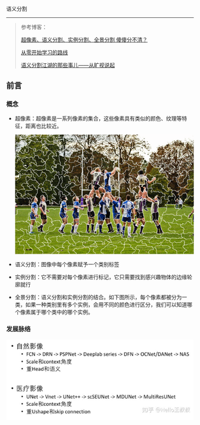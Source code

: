 语义分割

---

> 参考博客：
>
> [超像素、语义分割、实例分割、全景分割 傻傻分不清？](<https://blog.csdn.net/electech6/article/details/85317608>)
>
> [从零开始学习的路线](<https://www.zhihu.com/question/322077321/answer/925208015>)
>
> [语义分割江湖的那些事儿——从旷视说起](<https://zhuanlan.zhihu.com/p/55263898>)

## 前言

### 概念

+ 超像素：超像素是一系列像素的集合，这些像素具有类似的颜色、纹理等特征，距离也比较近。

  ![在这里插入图片描述](assets/20181228100210552.gif)

+ 语义分割：图像中每个像素赋予一个类别标签

+ 实例分割：它不需要对每个像素进行标记，它只需要找到感兴趣物体的边缘轮廓就行

+ 全景分割：语义分割和实例分割的结合。如下图所示，每个像素都被分为一类，如果一种类别里有多个实例，会用不同的颜色进行区分，我们可以知道哪个像素属于哪个类中的哪个实例。



### 发展脉络

![1597029176917](assets/1597029176917.png)